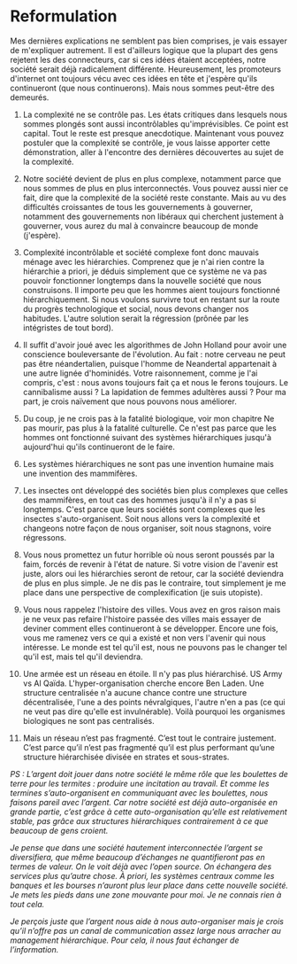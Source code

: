 # Reformulation

Mes dernières explications ne semblent pas bien comprises, je vais essayer de m'expliquer autrement. Il est d'ailleurs logique que la plupart des gens rejetent les des connecteurs, car si ces idées étaient acceptées, notre société serait déjà radicalement différente. Heureusement, les promoteurs d'internet ont toujours vécu avec ces idées en tête et j'espère qu'ils continueront (que nous continuerons). Mais nous sommes peut-être des demeurés.

1. La complexité ne se contrôle pas. Les états critiques dans lesquels nous sommes plongés sont aussi incontrôlables qu'imprévisibles. Ce point est capital. Tout le reste est presque anecdotique. Maintenant vous pouvez postuler que la complexité se contrôle, je vous laisse apporter cette démonstration, aller à l'encontre des dernières découvertes au sujet de la complexité.

2. Notre société devient de plus en plus complexe, notamment parce que nous sommes de plus en plus interconnectés. Vous pouvez aussi nier ce fait, dire que la complexité de la société reste constante. Mais au vu des difficultés croissantes de tous les gouvernements à gouverner, notamment des gouvernements non libéraux qui cherchent justement à gouverner, vous aurez du mal à convaincre beaucoup de monde (j'espère).

3. Complexité incontrôlable et société complexe font donc mauvais ménage avec les hiérarchies. Comprenez que je n'ai rien contre la hiérarchie a priori, je déduis simplement que ce système ne va pas pouvoir fonctionner longtemps dans la nouvelle société que nous construisons. Il importe peu que les hommes aient toujours fonctionné hiérarchiquement. Si nous voulons survivre tout en restant sur la route du progrès technologique et social, nous devons changer nos habitudes. L'autre solution serait la régression (prônée par les intégristes de tout bord).

4. Il suffit d'avoir joué avec les algorithmes de John Holland pour avoir une conscience bouleversante de l'évolution. Au fait : notre cerveau ne peut pas être néandertalien, puisque l'homme de Neandertal appartenait à une autre lignée d'hominidés. Votre raisonnement, comme je l'ai compris, c'est : nous avons toujours fait ça et nous le ferons toujours. Le cannibalisme aussi ? La lapidation de femmes adultères aussi ? Pour ma part, je crois naïvement que nous pouvons nous améliorer.

5. Du coup, je ne crois pas à la fatalité biologique, voir mon chapitre Ne pas mourir, pas plus à la fatalité culturelle. Ce n'est pas parce que les hommes ont fonctionné suivant des systèmes hiérarchiques jusqu'à aujourd'hui qu'ils continueront de le faire.

6. Les systèmes hiérarchiques ne sont pas une invention humaine mais une invention des mammifères.

7. Les insectes ont développé des sociétés bien plus complexes que celles des mammifères, en tout cas des hommes jusqu'à il n'y a pas si longtemps. C'est parce que leurs sociétés sont complexes que les insectes s'auto-organisent. Soit nous allons vers la complexité et changeons notre façon de nous organiser, soit nous stagnons, voire régressons.

8. Vous nous promettez un futur horrible où nous seront poussés par la faim, forcés de revenir à l'état de nature. Si votre vision de l'avenir est juste, alors oui les hiérarchies seront de retour, car la société deviendra de plus en plus simple. Je ne dis pas le contraire, tout simplement je me place dans une perspective de complexification (je suis utopiste).

9. Vous nous rappelez l'histoire des villes. Vous avez en gros raison mais je ne veux pas refaire l'histoire passée des villes mais essayer de deviner comment elles continueront à se développer. Encore une fois, vous me ramenez vers ce qui a existé et non vers l'avenir qui nous intéresse. Le monde est tel qu'il est, nous ne pouvons pas le changer tel qu'il est, mais tel qu'il deviendra.

10. Une armée est un réseau en étoile. Il n'y pas plus hiérarchisé. US Army vs Al Qaïda. L'hyper-organisation cherche encore Ben Laden. Une structure centralisée n'a aucune chance contre une structure décentralisée, l'une a des points névralgiques, l'autre n'en a pas (ce qui ne veut pas dire qu'elle est invulnérable). Voilà pourquoi les organismes biologiques ne sont pas centralisés.

11. Mais un réseau n’est pas fragmenté. C’est tout le contraire justement. C’est parce qu’il n’est pas fragmenté qu’il est plus performant qu’une structure hiérarchisée divisée en strates et sous-strates.

*PS : L’argent doit jouer dans notre société le même rôle que les boulettes de terre pour les termites : produire une incitation au travail. Et comme les termines s’auto-organisent en communiquant avec les boulettes, nous faisons pareil avec l’argent. Car notre société est déjà auto-organisée en grande partie, c’est grâce à cette auto-organisation qu’elle est relativement stable, pas grâce aux structures hiérarchiques contrairement à ce que beaucoup de gens croient.*

*Je pense que dans une société hautement interconnectée l’argent se diversifiera, que même beaucoup d’échanges ne quantifieront pas en termes de valeur. On le voit déjà avec l’open source. On échangera des services plus qu’autre chose. À priori, les systèmes centraux comme les banques et les bourses n’auront plus leur place dans cette nouvelle société. Je mets les pieds dans une zone mouvante pour moi. Je ne connais rien à tout cela.*

*Je perçois juste que l’argent nous aide à nous auto-organiser mais je crois qu’il n’offre pas un canal de communication assez large nous arracher au management hiérarchique. Pour cela, il nous faut échanger de l’information.*